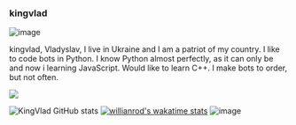 ### kingvlad

![image](https://user-images.githubusercontent.com/99832659/217799048-df889e35-8e95-4a47-b15a-19f748c6b783.png)

kingvlad, Vladyslav, I live in Ukraine and I am a patriot of my country. I like to code bots in Python. I know Python almost perfectly, as it can only be and now i learning JavaScript. Would like to learn C++. I make bots to order, but not often.

<picture>
<source 
  srcset="https://github-readme-stats.vercel.app/api?username=kingvlad1&show_icons=true&theme=dark"
  media="(prefers-color-scheme: dark)"
/>
<source
  srcset="https://github-readme-stats.vercel.app/api?username=kingvlad1&show_icons=true"
  media="(prefers-color-scheme: light), (prefers-color-scheme: no-preference)"
/>
<img src="https://github-readme-stats.vercel.app/api?username=kingvlad1&show_icons=true" />
</picture>

![KingVlad GitHub stats](https://github-readme-stats.vercel.app/api?username=kingvlad1&show_icons=true&bg_color=00000000)
[![willianrod's wakatime stats](https://github-readme-stats.vercel.app/api/wakatime?username=kingvlad1)](https://github.com/anuraghazra/github-readme-stats)
![image](https://img.shields.io/badge/kingvlad-python-blue)
